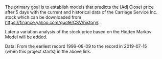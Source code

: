 The primary goal is to establish models that predicts the (Adj Close) price after 5 days with the current and historical data of the Carriage Service Inc. stock which can be downloaded from https://finance.yahoo.com/quote/CSV/history/. 

Later a variation analysis of the stock price based on the Hidden Markov Model will be added.

Data: From the earliest record 1996-08-09 to the record in 2019-07-15 (when this project starts) in the above link.
